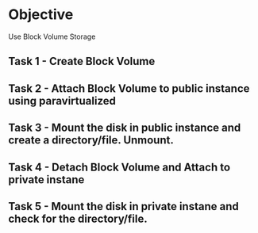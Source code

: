 # Objective
   Use Block Volume Storage 
   
## Task 1 - Create Block Volume 

## Task 2 - Attach Block Volume to public instance using paravirtualized

## Task 3 - Mount the disk in public instance and create a directory/file. Unmount.

## Task 4 - Detach Block Volume and Attach to private instane

## Task 5 - Mount the disk in private instane and check for the directory/file.

    
